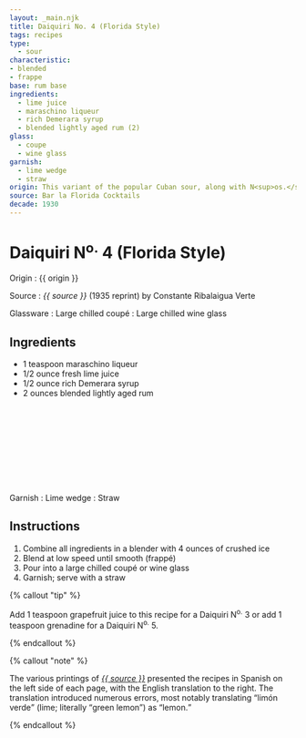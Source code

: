 ```yaml
---
layout: _main.njk
title: Daiquiri No. 4 (Florida Style)
tags: recipes
type:
  - sour
characteristic:
- blended
- frappe
base: rum base
ingredients:
  - lime juice
  - maraschino liqueur
  - rich Demerara syrup
  - blended lightly aged rum (2)
glass:
  - coupe
  - wine glass
garnish:
  - lime wedge
  - straw
origin: This variant of the popular Cuban sour, along with N<sup>os.</sup> 1, 2, 3, and 5, was codified by barman Constante Ribalaigua at Havana's Floridita Bar. As printed in <cite>Bar la Florida Cocktails</cite>, the recipe is served frappé.
source: Bar la Florida Cocktails
decade: 1930
---
```

<!-- markdownlint-disable MD025 -->
# Daiquiri N<sup>o.</sup> 4 (Florida Style)
<!-- markdownlint-disable MD025 -->

Origin
  : {{ origin }}

Source
  : <cite>{{ source }}</cite> (1935 reprint) by Constante Ribalaigua Verte

Glassware
  : Large chilled coupé
  : Large chilled wine glass

## Ingredients

* 1 teaspoon maraschino liqueur
* 1/2 ounce fresh lime juice
* 1/2 ounce rich Demerara syrup
* 2 ounces blended lightly aged rum<icon-l space="1em" class="bigger" label="(2)"><span class="with-icon"><svg class="icon"><use href="/assets/images/icons/circle-2.svg#circle-2"></use></svg></span></icon-l>

Garnish
  : Lime wedge
  : Straw

## Instructions

1. Combine all ingredients in a blender with 4 ounces of crushed ice
2. Blend at low speed until smooth (frappé)
3. Pour into a large chilled coupé or wine glass
4. Garnish; serve with a straw

<!-- markdownlint-disable MD012 -->
{% callout "tip" %}
<!-- markdownlint-enable MD012 -->

Add 1 teaspoon grapefruit juice to this recipe for a Daiquiri N<sup>o.</sup> 3 or add 1 teaspoon grenadine for a Daiquiri N<sup>o.</sup> 5.

{% endcallout %}

<!-- markdownlint-disable MD012 -->
{% callout "note" %}
<!-- markdownlint-enable MD012 -->

The various printings of <cite><a href="https://euvs-vintage-cocktail-books.cld.bz/1935-Bar-la-Florida-Cocktails" target="_blank" rel="external noopener">{{ source }}</a></cite> presented the recipes in Spanish on the left side of each page, with the English translation to the right. The translation introduced numerous errors, most notably translating <q>limón verde</q> (lime; literally <q>green lemon</q>) as <q>lemon.</q>

{% endcallout %}
